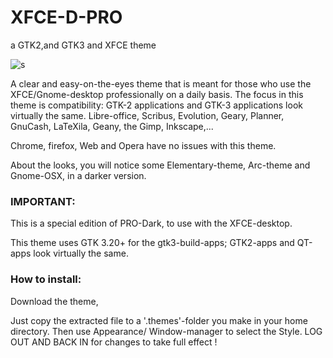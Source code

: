 # XFCE-D-PRO

a GTK2,and GTK3 and XFCE theme

![s](https://cn.pling.com/img/a/2/7/5/24f2db6e5e5b1fdbf52ee58d94a63da9f8ba.jpg)


A clear and easy-on-the-eyes theme that is meant for those who use the XFCE/Gnome-desktop professionally on a daily basis. The focus in this theme is compatibility: GTK-2 applications and GTK-3 applications look virtually the same. Libre-office, Scribus, Evolution, Geary, Planner, GnuCash, LaTeXila, Geany, the Gimp, Inkscape,...

Chrome, firefox, Web and Opera have no issues with this theme.

About the looks, you will notice some Elementary-theme, Arc-theme and Gnome-OSX, in a darker version.



### IMPORTANT:

This is a special edition of PRO-Dark, to use with the XFCE-desktop.

This theme uses GTK 3.20+ for the gtk3-build-apps; GTK2-apps and QT-apps look virtually the same.

### How to install:

Download the theme,

Just copy the extracted file to a '.themes'-folder you make in your home directory.
Then use Appearance/ Window-manager to select the Style.
LOG OUT AND BACK IN for changes to take full effect !
